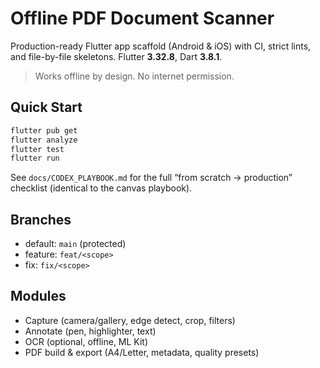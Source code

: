 # Offline PDF Document Scanner

Production-ready Flutter app scaffold (Android & iOS) with CI, strict lints, and file-by-file skeletons.
Flutter **3.32.8**, Dart **3.8.1**.

> Works offline by design. No internet permission.

## Quick Start
```bash
flutter pub get
flutter analyze
flutter test
flutter run
```
See `docs/CODEX_PLAYBOOK.md` for the full “from scratch → production” checklist (identical to the canvas playbook).

## Branches
- default: `main` (protected)
- feature: `feat/<scope>`
- fix: `fix/<scope>`

## Modules
- Capture (camera/gallery, edge detect, crop, filters)
- Annotate (pen, highlighter, text)
- OCR (optional, offline, ML Kit)
- PDF build & export (A4/Letter, metadata, quality presets)
